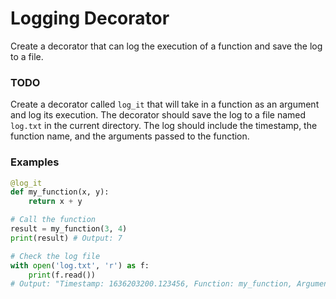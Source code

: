 # Logging Decorator

Create a decorator that can log the execution of a function and save the log to a file.

### TODO

Create a decorator called `log_it` that will take in a function as an argument and log its execution. The decorator should save the log to a file named `log.txt` in the current directory. The log should include the timestamp, the function name, and the arguments passed to the function.

### Examples

```python
@log_it
def my_function(x, y):
    return x + y

# Call the function
result = my_function(3, 4)
print(result) # Output: 7

# Check the log file
with open('log.txt', 'r') as f:
    print(f.read())
# Output: "Timestamp: 1636203200.123456, Function: my_function, Arguments: (3, 4), {}"
```
